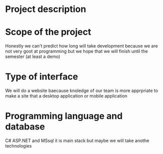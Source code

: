 # Project description


# Scope of the project
Honestly we can't predict how long will take development because we are not very goot at programming  but we hope that we will finish until the semester (at least a demo)

# Type of interface
We will do a website baecause knoledge of our team is more apprpriate to make a site that a desktop application or mobile application

# Programming language and database
C# ASP.NET and MSsql it is main stack but maybe we will take anothe technologies
